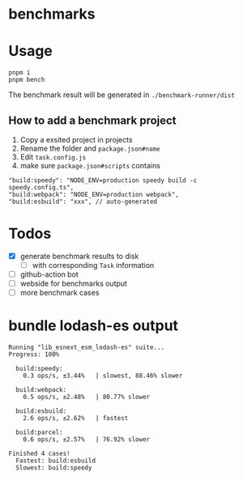 # benchmarks

# Usage

```
pnpm i
pnpm bench
```

The benchmark result will be generated in `./benchmark-runner/dist`

## How to add a benchmark project

1. Copy a exsited project in projects
2. Rename the folder and `package.json#name`
3. Edit `task.config.js`
4. make sure `package.json#scripts` contains

```
"build:speedy": "NODE_ENV=production speedy build -c speedy.config.ts",
"build:webpack": "NODE_ENV=production webpack",
"build:esbuild": "xxx", // auto-generated
```

# Todos

- [x] generate benchmark results to disk
  - [ ] with corresponding `Task` information
- [ ] github-action bot
- [ ] webside for benchmarks output
- [ ] more benchmark cases

## 

# bundle lodash-es output

```
Running "lib_esnext_esm_lodash-es" suite...
Progress: 100%

  build:speedy:
    0.3 ops/s, ±3.44%   | slowest, 88.46% slower

  build:webpack:
    0.5 ops/s, ±2.48%   | 80.77% slower

  build:esbuild:
    2.6 ops/s, ±2.62%   | fastest

  build:parcel:
    0.6 ops/s, ±2.57%   | 76.92% slower

Finished 4 cases!
  Fastest: build:esbuild
  Slowest: build:speedy
```
